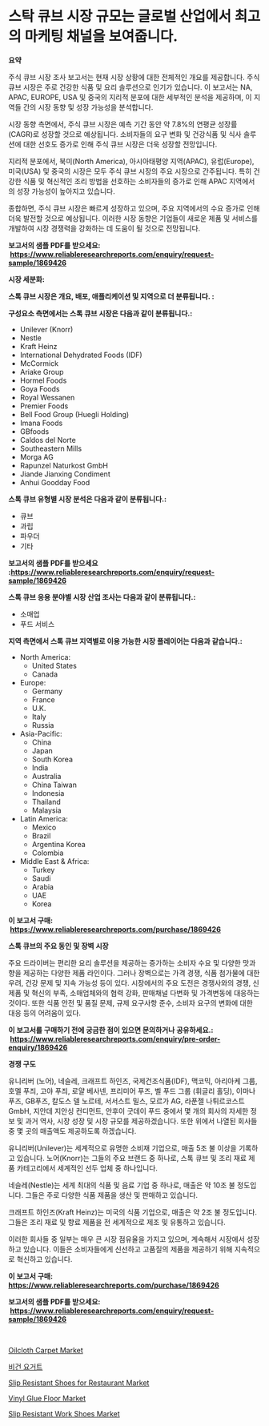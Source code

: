 <p><h1>스탁 큐브 시장 규모는 글로벌 산업에서 최고의 마케팅 채널을 보여줍니다.</h1></p><p><strong>요약</strong></p>
<p><p>주식 큐브 시장 조사 보고서는 현재 시장 상황에 대한 전체적인 개요를 제공합니다. 주식 큐브 시장은 주로 건강한 식품 및 요리 솔루션으로 인기가 있습니다. 이 보고서는 NA, APAC, EUROPE, USA 및 중국의 지리적 분포에 대한 세부적인 분석을 제공하며, 이 지역들 간의 시장 동향 및 성장 가능성을 분석합니다.</p><p>시장 동향 측면에서, 주식 큐브 시장은 예측 기간 동안 약 7.8%의 연평균 성장률(CAGR)로 성장할 것으로 예상됩니다. 소비자들의 요구 변화 및 건강식품 및 식사 솔루션에 대한 선호도 증가로 인해 주식 큐브 시장은 더욱 성장할 전망입니다.</p><p>지리적 분포에서, 북미(North America), 아시아태평양 지역(APAC), 유럽(Europe), 미국(USA) 및 중국의 시장은 모두 주식 큐브 시장의 주요 시장으로 간주됩니다. 특히 건강한 식품 및 혁신적인 조리 방법을 선호하는 소비자들의 증가로 인해 APAC 지역에서의 성장 가능성이 높아지고 있습니다.</p><p>종합하면, 주식 큐브 시장은 빠르게 성장하고 있으며, 주요 지역에서의 수요 증가로 인해 더욱 발전할 것으로 예상됩니다. 이러한 시장 동향은 기업들이 새로운 제품 및 서비스를 개발하여 시장 경쟁력을 강화하는 데 도움이 될 것으로 전망됩니다.</p></p>
<p><strong>보고서의 샘플 PDF를 받으세요: &nbsp;<a href="https://www.reliableresearchreports.com/enquiry/request-sample/1869426">https://www.reliableresearchreports.com/enquiry/request-sample/1869426</a></strong></p>
<p><strong>시장 세분화:</strong></p>
<p><strong> 스톡 큐브 시장은 개요, 배포, 애플리케이션 및 지역으로 더 분류됩니다. :</strong></p>
<p><strong>구성요소 측면에서는 스톡 큐브 시장은 다음과 같이 분류됩니다.:</strong></p>
<p><ul><li>Unilever (Knorr)</li><li>Nestle</li><li>Kraft Heinz</li><li>International Dehydrated Foods (IDF)</li><li>McCormick</li><li>Ariake Group</li><li>Hormel Foods</li><li>Goya Foods</li><li>Royal Wessanen</li><li>Premier Foods</li><li>Bell Food Group (Huegli Holding)</li><li>Imana Foods</li><li>GBfoods</li><li>Caldos del Norte</li><li>Southeastern Mills</li><li>Morga AG</li><li>Rapunzel Naturkost GmbH</li><li>Jiande Jianxing Condiment</li><li>Anhui Goodday Food</li></ul></p>
<p><strong> 스톡 큐브 유형별 시장 분석은 다음과 같이 분류됩니다.:</strong></p>
<p><ul><li>큐브</li><li>과립</li><li>파우더</li><li>기타</li></ul></p>
<p><strong>보고서의 샘플 PDF를 받으세요 :<a href="https://www.reliableresearchreports.com/enquiry/request-sample/1869426">https://www.reliableresearchreports.com/enquiry/request-sample/1869426</a></strong></p>
<p><strong> 스톡 큐브 응용 분야별 시장 산업 조사는 다음과 같이 분류됩니다.:</strong></p>
<p><ul><li>소매업</li><li>푸드 서비스</li></ul></p>
<p><strong>지역 측면에서 스톡 큐브 지역별로 이용 가능한 시장 플레이어는 다음과 같습니다.:</strong></p>
<p><ul>
    <li>
        North America:
        <ul>
            <li>United States</li>
            <li>Canada</li>
        </ul>
    </li>
    <li>
        Europe:
        <ul>
            <li>Germany</li>
            <li>France</li>
            <li>U.K.</li>
            <li>Italy</li>
            <li>Russia</li>
        </ul>
    </li>
    <li>
        Asia-Pacific:
        <ul>
            <li>China</li>
            <li>Japan</li>
            <li>South Korea</li>
            <li>India</li>
            <li>Australia</li>
            <li>China Taiwan</li>
            <li>Indonesia</li>
            <li>Thailand</li>
            <li>Malaysia</li>
        </ul>
    </li>
    <li>
        Latin America:
        <ul>
            <li>Mexico</li>
            <li>Brazil</li>
            <li>Argentina Korea</li>
            <li>Colombia</li>
        </ul>
    </li>
    <li>
        Middle East & Africa:
        <ul>
            <li>Turkey</li>
            <li>Saudi</li>
            <li>Arabia</li>
            <li>UAE</li>
            <li>Korea</li>
        </ul>
    </li>
    </ul></p>
<p><strong>이 보고서 구매: &nbsp;<a href="https://www.reliableresearchreports.com/purchase/1869426">https://www.reliableresearchreports.com/purchase/1869426</a></strong></p>
<p><strong>스톡 큐브의 주요 동인 및 장벽 시장</strong></p>
<p><p>주요 드라이버는 편리한 요리 솔루션을 제공하는 증가하는 소비자 수요 및 다양한 맛과 향을 제공하는 다양한 제품 라인이다. 그러나 장벽으로는 가격 경쟁, 식품 첨가물에 대한 우려, 건강 문제 및 지속 가능성 등이 있다. 시장에서의 주요 도전은 경쟁사와의 경쟁, 신제품 및 혁신의 부족, 소매업체와의 협력 강화, 판매채널 다변화 및 가격변동에 대응하는 것이다. 또한 식품 안전 및 품질 문제, 규제 요구사항 준수, 소비자 요구의 변화에 대한 대응 등의 어려움이 있다.</p></p>
<p><strong>이 보고서를 구매하기 전에 궁금한 점이 있으면 문의하거나 공유하세요.: &nbsp;<a href="https://www.reliableresearchreports.com/enquiry/pre-order-enquiry/1869426">https://www.reliableresearchreports.com/enquiry/pre-order-enquiry/1869426</a></strong></p>
<p><strong>경쟁 구도</strong></p>
<p><p>유니리버 (노어), 네슬레, 크래프트 하인즈, 국제건조식품(IDF), 맥코믹, 아리아케 그룹, 호멜 푸즤, 고야 푸즤, 로얄 베사넨, 프리미어 푸즈, 벨 푸드 그룹 (휘글리 홀딩), 이마나 푸즈, GB푸즈, 칼도스 델 노르테, 서서스트 밀스, 모르가 AG, 라푼젤 나튀르코스트 GmbH, 지안데 지안싱 컨디먼트, 안후이 굿데이 푸드 중에서 몇 개의 회사의 자세한 정보 및 과거 역사, 시장 성장 및 시장 규모를 제공하겠습니다. 또한 위에서 나열된 회사들 중 몇 곳의 매출액도 제공하도록 하겠습니다.</p><p>유니리버(Unilever)는 세계적으로 유명한 소비재 기업으로, 매출 5조 불 이상을 기록하고 있습니다. 노어(Knorr)는 그들의 주요 브랜드 중 하나로, 스톡 큐브 및 조리 재료 제품 카테고리에서 세계적인 선두 업체 중 하나입니다.</p><p>네슬레(Nestle)는 세계 최대의 식품 및 음료 기업 중 하나로, 매출은 약 10조 불 정도입니다. 그들은 주로 다양한 식품 제품을 생산 및 판매하고 있습니다.</p><p>크래프트 하인즈(Kraft Heinz)는 미국의 식품 기업으로, 매출은 약 2조 불 정도입니다. 그들은 조리 재료 및 향료 제품을 전 세계적으로 제조 및 유통하고 있습니다.</p><p>이러한 회사들 중 일부는 매우 큰 시장 점유율을 가지고 있으며, 계속해서 시장에서 성장하고 있습니다. 이들은 소비자들에게 신선하고 고품질의 제품을 제공하기 위해 지속적으로 혁신하고 있습니다.</p></p>
<p><strong>이 보고서 구매: &nbsp; <a href="https://www.reliableresearchreports.com/purchase/1869426">https://www.reliableresearchreports.com/purchase/1869426</a></strong></p>
<p><strong>보고서의 샘플 PDF를 받으세요: &nbsp;<a href="https://www.reliableresearchreports.com/enquiry/request-sample/1869426">https://www.reliableresearchreports.com/enquiry/request-sample/1869426</a></strong><strong></strong></p>
<p>&nbsp;</p>
<p><p><a href="https://issuu.com/reportprime-2/docs/oilcloth-carpet-market-size-2030.pptx">Oilcloth Carpet Market</a></p><p><a href="https://github.com/vss5505pa7z1p/Market-Research-Report-List-1/blob/main/76123913255.md">비건 요거트</a></p><p><a href="https://github.com/nicholepatriciadoylenwnrjr0/Market-Research-Report-List-1/blob/main/slip-resistant-shoes-for-restaurant-market.md">Slip Resistant Shoes for Restaurant Market</a></p><p><a href="https://issuu.com/reportprime-2/docs/vinyl-glue-floor-market-size-2030.pptx">Vinyl Glue Floor Market</a></p><p><a href="https://github.com/sofayahoo2023/Market-Research-Report-List-3/blob/main/slip-resistant-work-shoes-market.md">Slip Resistant Work Shoes Market</a></p></p>